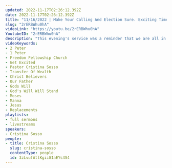```yaml
---
updated: 2022-11-17T02:26:12.392Z
date: 2022-11-17T02:26:12.392Z
title: "11/16/2022 | Make Your Calling And Election Sure. Exciting Times! (Pastor Cristina Sosso)"
slug: "2rERBWhu0hA"
videoLink: "https://youtu.be/2rERBWhu0hA"
YoutubeID: "2rERBWhu0hA"
description: "This evening's service was a reminder that we are all in a preparation stage. Our Father is bringing the transfer of wealth our way in his timing, so all we need to do is come to the Father and ask him  to teach us what our task is. Let us not focus on others callings, but to focus on our own. What can we do to help bring His will down on Earth. Remember that God does not ask us if we are qualified, he simply appoints us. So don't panic if you feel out of your element, if you aren't in you desired position or job, as long as you stay in line with our Father, he will prepare you. As Christ believers no matter how hard it may get or how unbelievable a task may seem to accomplish, in our hearts we know God is with us no matter what. After all our Father loves surprises. So it is time to get excited for 2023! This sermon was given on November 16, 2022 at Freedom Fellowship Church by Pastor Christina Sosso.  "
videoKeywords:
- 2 Peter
- 1 Peter
- Freedom Fellowship Church
- Get Excited
- Pastor Cristina Sosso
- Transfer Of Wealth
- Christ Believers
- Our Father
- Gods Will
- God's Will Will Stand
- Moses
- Manna
- Jesus
- Replacements 
playlists:
- full sermons
- livestreams
speakers:
- Cristina Sosso
people:
- title: Cristina Sosso
  slug: cristina-sosso
  contentType: people
  id: 3zLvufAtlKgiiGIaEYs4S4
---
```

